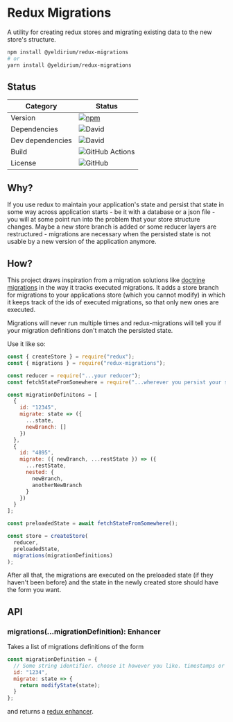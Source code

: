 # Redux Migrations

A utility for creating redux stores and migrating existing data to the new
store's structure.

```sh
npm install @yeldirium/redux-migrations
# or
yarn install @yeldirium/redux-migrations
```

## Status

| Category         | Status                                                                                                                        |
| ---------------- | ----------------------------------------------------------------------------------------------------------------------------- |
| Version          | [![npm](https://img.shields.io/npm/v/@yeldirium/redux-migrations)](https://www.npmjs.com/package/@yeldirium/redux-migrations) |
| Dependencies     | ![David](https://img.shields.io/david/yeldirium/redux-migrations)                                                             |
| Dev dependencies | ![David](https://img.shields.io/david/dev/yeldirium/redux-migrations)                                                         |
| Build            | ![GitHub Actions](https://github.com/yeldiRium/redux-migrations/workflows/Release/badge.svg?branch=master)                    |
| License          | ![GitHub](https://img.shields.io/github/license/yeldiRium/redux-migrations)                                                   |

## Why?

If you use redux to maintain your application's state and persist that state in
some way across application starts - be it with a database or a json file - you
will at some point run into the problem that your store structure changes.
Maybe a new store branch is added or some reducer layers are restructured -
migrations are necessary when the persisted state is not usable by a new version
of the application anymore.

## How?

This project draws inspiration from a migration solutions like [doctrine migrations](https://symfony.com/doc/master/bundles/DoctrineMigrationsBundle/index.html) in the way it tracks executed migrations. It adds a store branch for
migrations to your applications store (which you cannot modify) in which it
keeps track of the ids of executed migrations, so that only new ones are
executed.

Migrations will never run multiple times and redux-migrations will tell you if
your migration definitions don't match the persisted state.

Use it like so:

```javascript
const { createStore } = require("redux");
const { migrations } = require("redux-migrations");

const reducer = require("...your reducer");
const fetchStateFromSomewhere = require("...wherever you persist your state");

const migrationDefinitons = [
  {
    id: "12345",
    migrate: state => ({
      ...state,
      newBranch: []
    })
  },
  {
    id: "4895",
    migrate: ({ newBranch, ...restState }) => ({
      ...restState,
      nested: {
        newBranch,
        anotherNewBranch
      }
    })
  }
];

const preloadedState = await fetchStateFromSomewhere();

const store = createStore(
  reducer,
  preloadedState,
  migrations(migrationDefinitions)
);
```

After all that, the migrations are executed on the preloaded state (if they
haven't been before) and the state in the newly created store should have the
form you want.

## API

### migrations(...migrationDefinition): Enhancer

Takes a list of migrations definitions of the form

```javascript
const migrationDefinition = {
  // Some string identifier. choose it however you like. timestamps or uuids are recommended
  id: "1234",
  migrate: state => {
    return modifyState(state);
  }
};
```

and returns a [redux enhancer](https://redux.js.org/recipes/configuring-your-store#extending-redux-functionality).

